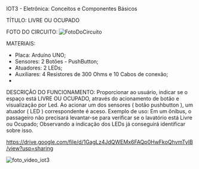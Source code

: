 IOT3 - Eletrônica: Conceitos e Componentes Básicos

TÍTULO: LIVRE OU OCUPADO

FOTO DO CIRCUITO:
![FotoDoCircuito](https://github.com/Sillmann/livre-ocupado-arduino-codeIOT/assets/58642347/6a6fd256-9a35-4919-a7c1-08de789701f7)


MATERIAIS: 
- Placa: Arduíno UNO; 
- Sensores: 2 Botões - PushButton; 
- Atuadores: 2 LEDs; 
- Auxiliares: 4 Resistores de 300 Ohms e 10 Cabos de conexão;
- 
DESCRIÇÃO DO FUNCIONAMENTO: Proporcionar ao usuário, indicar se o espaço está LIVRE OU 
OCUPADO, através do acionamento de botão e visualização por Led. 
Ao acionar um dos sensores ( botão pushbutton ), um atuador ( LED ) correspondente é aceso. 
Exemplo de uso: Em um ônibus, o passageiro não precisará levantar-se para verificar se o 
lavatório está Livre ou Ocupado; Observando a indicação dos LEDs já conseguirá identificar 
sobre isso.

https://drive.google.com/file/d/1GagLz4JdQWEMx6FAQp0HwFkoQhvmTyIB/view?usp=sharing

![foto_video_iot3](https://github.com/Sillmann/livre-ocupado-arduino-codeIOT/assets/58642347/ad5195aa-83ef-4f97-9d98-f02f737cbc97)



